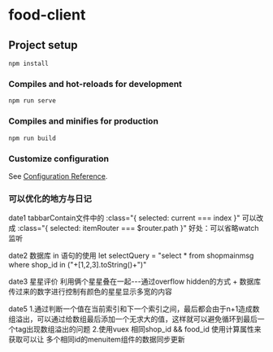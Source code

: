 # food-client

## Project setup
```
npm install
```

### Compiles and hot-reloads for development
```
npm run serve
```

### Compiles and minifies for production
```
npm run build
```

### Customize configuration
See [Configuration Reference](https://cli.vuejs.org/config/).

### 可以优化的地方与日记
date1
tabbarContain文件中的
      :class="{ selected: current === index }"
可以改成
      :class="{ selected: itemRouter === $router.path }"
好处：可以省略watch监听

date2
数据库 in 语句的使用
      let selectQuery = "select * from shopmainmsg where shop_id in ("+[1,2,3].toString()+")"

date3
星星评价
      利用俩个星星叠在一起---通过overflow hidden的方式 + 数据库传过来的数字进行控制有颜色的星星显示多宽的内容

date5
1.通过判断一个值在当前索引和下一个索引之间，最后都会由于n+1造成数组溢出，可以通过给数组最后添加一个无求大的值，这样就可以避免循环到最后一个tag出现数组溢出的问题
2.使用vuex 相同shop_id && food_id 使用计算属性来获取可以让 多个相同id的menuitem组件的数据同步更新